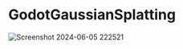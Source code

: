 # GodotGaussianSplatting
![Screenshot 2024-06-05 222521](https://github.com/2Retr0/GodotGaussianSplatting/assets/18603664/c8bf99f1-9af3-4bc3-b58c-ea798cb29f86)
